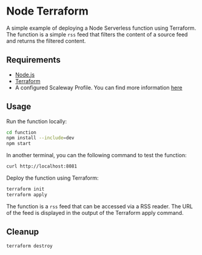 # Node Terraform

A simple example of deploying a Node Serverless function using Terraform. The function is a simple `rss` feed that filters the content of a source feed and returns the filtered content.

## Requirements

- [Node.js](https://nodejs.org/en/download/)
- [Terraform](https://learn.hashicorp.com/terraform/getting-started/install.html)
- A configured Scaleway Profile. You can find more information [here](https://www.scaleway.com/en/docs/developer-tools/terraform/reference-content/scaleway-configuration-file/#how-to-set-up-the-configuration-file)

## Usage

Run the function locally:

```bash
cd function
npm install --include=dev
npm start
```

In another terminal, you can the following command to test the function:

```bash
curl http://localhost:8081
```

Deploy the function using Terraform:

```bash
terraform init
terraform apply
```

The function is a `rss` feed that can be accessed via a RSS reader. The URL of the feed is displayed in the output of the Terraform apply command.

## Cleanup

```bash
terraform destroy
```
